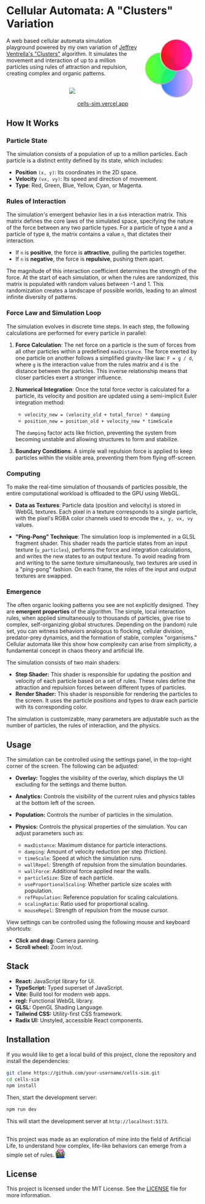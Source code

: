 # Cellular Automata: A "Clusters" Variation

<div>
    <img src="./docs/assets/img/logo.png" align="right" alt="Cells Sim Logo" width="160" height="auto">
    <p>
        A web based cellular automata simulation playground powered by my own variation of <a href="http://www.ventrella.com/Clusters">Jeffrey Ventrella's "Clusters"</a> algorithm. It simulates the movement and interaction of up to a million particles using rules of attraction and repulsion, creating complex and organic patterns. 
    </p>
</div>

##

<div align="center">
    <img src="./docs/assets/img/showcase.gif"auto">
    <p><a href="http://cells-sim.vercel.app">cells-sim.vercel.app</a></p>
</div>

## How It Works

### Particle State

The simulation consists of a population of up to a million particles. Each particle is a distinct entity defined by its state, which includes:

- **Position** `(x, y)`: Its coordinates in the 2D space.
- **Velocity** `(vx, vy)`: Its speed and direction of movement.
- **Type**: Red, Green, Blue, Yellow, Cyan, or Magenta.

### Rules of Interaction

The simulation's emergent behavior lies in a `6x6` interaction matrix. This matrix defines the core laws of the simulated space, specifying the nature of the force between any two particle types. For a particle of type `A` and a particle of type `B`, the matrix contains a value `n`, that dictates their interaction.

- If `n` is **positive**, the force is **attractive**, pulling the particles together.
- If `n` is **negative**, the force is **repulsive**, pushing them apart.

The magnitude of this interaction coefficient determines the strength of the force. At the start of each simulation, or when the rules are randomized, this matrix is populated with random values between -1 and 1. This randomization creates a landscape of possible worlds, leading to an almost infinite diversity of patterns.

<!-- TODO: Add an image here showing the 6x6 grid of the rules matrix, perhaps with colors indicating attraction (warm colors like red/yellow) and repulsion (cool colors like blue/purple). -->

### Force Law and Simulation Loop

The simulation evolves in discrete time steps. In each step, the following calculations are performed for every particle in parallel:

1.  **Force Calculation**: The net force on a particle is the sum of forces from all other particles within a predefined `maxDistance`. The force exerted by one particle on another follows a simplified gravity-like law: `F = g / d`, where `g` is the interaction value from the rules matrix and `d` is the distance between the particles. This inverse relationship means that closer particles exert a stronger influence.

2.  **Numerical Integration**: Once the total force vector is calculated for a particle, its velocity and position are updated using a semi-implicit Euler integration method:

    - `velocity_new = (velocity_old + total_force) * damping`
    - `position_new = position_old + velocity_new * timeScale`

    The `damping` factor acts like friction, preventing the system from becoming unstable and allowing structures to form and stabilize.

3.  **Boundary Conditions**: A simple wall repulsion force is applied to keep particles within the visible area, preventing them from flying off-screen.

<!-- TODO: Add a diagram here illustrating two particles of different types, their distance 'd', and the resulting force vector 'F' between them. Show both an attractive (g > 0) and a repulsive (g < 0) case. -->

### Computing

To make the real-time simulation of thousands of particles possible, the entire computational workload is offloaded to the GPU using WebGL.

- **Data as Textures**: Particle data (position and velocity) is stored in WebGL textures. Each pixel in a texture corresponds to a single particle, with the pixel's RGBA color channels used to encode the `x, y, vx, vy` values.

- **"Ping-Pong" Technique**: The simulation loop is implemented in a GLSL fragment shader. This shader reads the particle states from an input texture (`u_particles`), performs the force and integration calculations, and writes the new states to an output texture. To avoid reading from and writing to the same texture simultaneously, two textures are used in a "ping-pong" fashion. On each frame, the roles of the input and output textures are swapped.

### Emergence

The often organic looking patterns you see are not explicitly designed. They are **emergent properties** of the algorithm. The simple, local interaction rules, when applied simultaneously to thousands of particles, give rise to complex, self-organizing global structures. Depending on the (random) rule set, you can witness behaviors analogous to flocking, cellular division, predator-prey dynamics, and the formation of stable, complex "organisms." Cellular automata like this show how complexity can arise from simplicity, a fundamental concept in chaos theory and artificial life.

<!-- TODO: Add a gallery of screenshots here showcasing different emergent patterns from different random rule sets. For example, one showing tight clusters, one showing swirling galaxies, and one showing filament-like structures. -->

The simulation consists of two main shaders:

- **Step Shader:** This shader is responsible for updating the position and velocity of each particle based on a set of rules. These rules define the attraction and repulsion forces between different types of particles.
- **Render Shader:** This shader is responsible for rendering the particles to the screen. It uses the particle positions and types to draw each particle with its corresponding color.

The simulation is customizable, many parameters are adjustable such as the number of particles, the rules of interaction, and the physics.

## Usage

The simulation can be controlled using the settings panel, in the top-right corner of the screen. The following can be adjusted:

- **Overlay:** Toggles the visibility of the overlay, which displays the UI excluding for the settings and theme button.
- **Analytics:** Controls the visibility of the current rules and physics tables at the bottom left of the screen.
- **Population:** Controls the number of particles in the simulation.
- **Physics:** Controls the physical properties of the simulation. You can adjust parameters such as:

  - `maxDistance`: Maximum distance for particle interactions.
  - `damping`: Amount of velocity reduction per step (friction).
  - `timeScale`: Speed at which the simulation runs.
  - `wallRepel`: Strength of repulsion from the simulation boundaries.
  - `wallForce`: Additional force applied near the walls.
  - `particleSize`: Size of each particle.
  - `useProportionalScaling`: Whether particle size scales with population.
  - `refPopulation`: Reference population for scaling calculations.
  - `scalingRatio`: Ratio used for proportional scaling.
  - `mouseRepel`: Strength of repulsion from the mouse cursor.

View settings can be controlled using the following mouse and keyboard shortcuts:

- **Click and drag:** Camera panning.
- **Scroll wheel:** Zoom in/out.

## Stack

- **React:** JavaScript library for UI.
- **TypeScript:** Typed superset of JavaScript.
- **Vite:** Build tool for modern web apps.
- **regl:** Functional WebGL library.
- **GLSL:** OpenGL Shading Language.
- **Tailwind CSS:** Utility-first CSS framework.
- **Radix UI:** Unstyled, accessible React components.

## Installation

If you would like to get a local build of this project, clone the repository and install the dependencies:

```bash
git clone https://github.com/your-username/cells-sim.git
cd cells-sim
npm install
```

Then, start the development server:

```bash
npm run dev
```

This will start the development server at `http://localhost:5173`.

##

This project was made as an exploration of mine into the field of Artificial Life, to understand how complex, life-like behaviors can emerge from a simple set of rules. <img src="./docs/assets/img/peepo_heart.png" alt="Peepo Heart" width="24" height="24" style="vertical-align: text-bottom; display: inline;">

## License

This project is licensed under the MIT License. See the [LICENSE](./LICENSE) file for more information.
